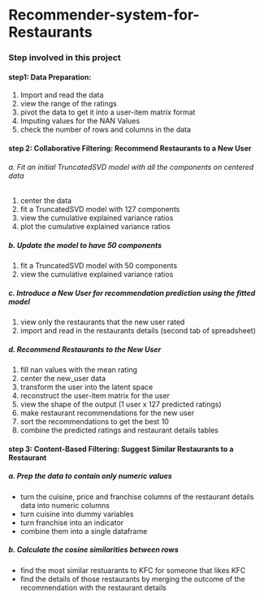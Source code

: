 # Recommender-system-for-Restaurants

### Step involved in this project

#### step1: Data Preparation:
1. Import and read the data 
2. view the range of the ratings
3. pivot the data to get it into a user-item matrix format
4. Imputing values for the NAN Values
5. check the number of rows and columns in the data
#### step 2: Collaborative Filtering: Recommend Restaurants to a New User
###### a. Fit an initial TruncatedSVD model with all the components on centered data
  1.  center the data
  2.  fit a TruncatedSVD model with 127 components
  3.  view the cumulative explained variance ratios
  4.  plot the cumulative explained variance ratios
##### b. Update the model to have 50 components
  1. fit a TruncatedSVD model with 50 components
  2. view the cumulative explained variance ratios
##### c. Introduce a New User for recommendation prediction using the fitted model
  1. view only the restaurants that the new user rated
  2. import and read in the restaurants details (second tab of spreadsheet)
##### d. Recommend Restaurants to the New User
  1. fill nan values with the mean rating
  2. center the new_user data
  3. transform the user into the latent space
  4. reconstruct the user-item matrix for the user
  5. view the shape of the output (1 user x 127 predicted ratings)
  6. make restaurant recommendations for the new user
  7. sort the recommendations to get the best 10
  8. combine the predicted ratings and restaurant details tables
#### step 3: Content-Based Filtering: Suggest Similar Restaurants to a Restaurant
##### a. Prep the data to contain only numeric values
   - turn the cuisine, price and franchise columns of the restaurant details data into numeric columns
   - turn cuisine into dummy variables
   - turn franchise into an indicator
   - combine them into a single dataframe
##### b. Calculate the cosine similarities between rows
   - find the most similar restuarants to KFC for someone that likes KFC
   - find the details of those restaurants by merging the outcome of the recommendation with the restaurant details
